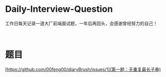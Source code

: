# Daily-Interview-Question

工作日每天记录一道大厂前端面试题，一年后再回头，会感谢曾经努力的自己！

<br/>

# 题目
[https://github.com/00feng00/diaryBrush/issues/1](第一题：无重复最长子串)
